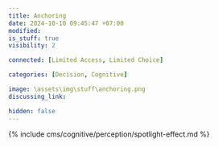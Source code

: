 ```yaml
---
title: Anchoring
date: 2024-10-10 09:45:47 +07:00
modified: 
is_stuff: true
visibility: 2

connected: [Limited Access, Limited Choice]

categories: [Decision, Cognitive]

image: \assets\img\stuff\anchoring.png
discussing_link: 

hidden: false
---
```


{% include cms/cognitive/perception/spotlight-effect.md %}